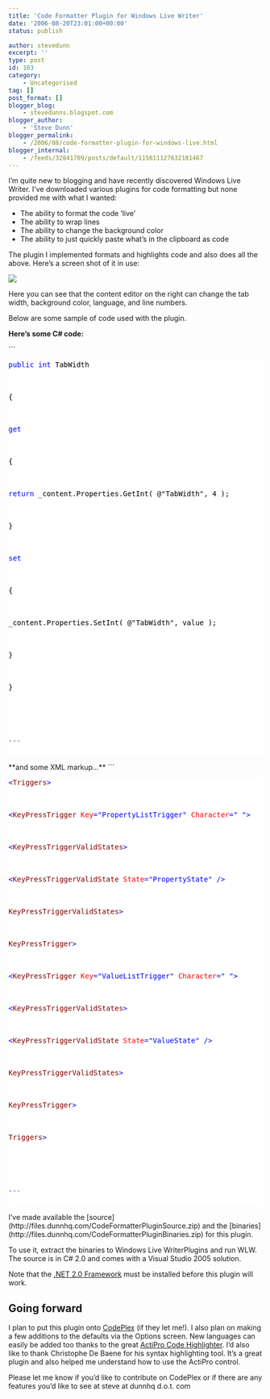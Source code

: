 ```yaml
---
title: 'Code Formatter Plugin for Windows Live Writer'
date: '2006-08-20T23:01:00+00:00'
status: publish

author: stevedunn
excerpt: ''
type: post
id: 103
category:
    - Uncategorised
tag: []
post_format: []
blogger_blog:
    - stevedunns.blogspot.com
blogger_author:
    - 'Steve Dunn'
blogger_permalink:
    - /2006/08/code-formatter-plugin-for-windows-live.html
blogger_internal:
    - /feeds/32841709/posts/default/115611127632181467
---
```

I’m quite new to blogging and have recently discovered Windows Live Writer. I’ve downloaded various plugins for code formatting but none provided me with what I wanted:

- The ability to format the code ‘live’
- The ability to wrap lines
- The ability to change the background color
- The ability to just quickly paste what’s in the clipboard as code

The plugin I implemented formats and highlights code and also does all the above. Here’s a screen shot of it in use:

[![](https://1.bp.blogspot.com/_bIhihWOyLpw/RkYMJf97lWI/AAAAAAAAAAk/hCF-Iu8bOhA/s400/codeFormatterPlugin.png)](https://1.bp.blogspot.com/_bIhihWOyLpw/RkYMJf97lWI/AAAAAAAAAAk/hCF-Iu8bOhA/s1600-h/codeFormatterPlugin.png)

[](http://homepage.ntlworld.com/steve_dunn/blogpics/CodeFormatterPluginforWindowsLiveWriter_14207/image04.png)

Here you can see that the content editor on the right can change the tab width, background color, language, and line numbers.

Below are some sample of code used with the plugin.

**Here’s some C# code:**

<div contenteditable="false" style="PADDING-RIGHT: 0px; DISPLAY: inline; PADDING-LEFT: 0px; FLOAT: none; PADDING-BOTTOM: 0px; MARGIN: 0px; PADDING-TOP: 0px">```
<pre style="BACKGROUND-COLOR: white; WORD-WRAP: break-word"><span style="color:#000000;"></span><span style="color:#0000ff;">public</span><span style="color:#000000;"> </span><span style="color:#0000ff;">int</span><span style="color:#000000;"> TabWidth<br></br><br></br>{<br></br><br></br></span><span style="color:#0000ff;">get</span><span style="color:#000000;"><br></br><br></br>{<br></br><br></br></span><span style="color:#0000ff;">return</span><span style="color:#000000;"> _content.Properties.GetInt( </span><span style="color:#000000;">@"</span><span style="color:#000000;">TabWidth</span><span style="color:#000000;">"</span><span style="color:#000000;">, </span><span style="color:#000000;">4</span><span style="color:#000000;"> );<br></br><br></br>}<br></br><br></br></span><span style="color:#0000ff;">set</span><span style="color:#000000;"><br></br><br></br>{<br></br><br></br>_content.Properties.SetInt( </span><span style="color:#000000;">@"</span><span style="color:#000000;">TabWidth</span><span style="color:#000000;">"</span><span style="color:#000000;">, value );<br></br><br></br>}<br></br><br></br>}<br></br><br></br></span><br></br>
```

</div>**and some XML markup…**

<div contenteditable="false" style="PADDING-RIGHT: 0px; DISPLAY: inline; PADDING-LEFT: 0px; FLOAT: none; PADDING-BOTTOM: 0px; MARGIN: 0px; PADDING-TOP: 0px">```
<pre style="BACKGROUND-COLOR: white"><span style="color:#000000;"></span><span style="color:#0000ff;"><</span><span style="color:#800000;">Triggers</span><span style="color:#0000ff;">></span><span style="color:#000000;"><br></br><br></br></span><span style="color:#0000ff;"><</span><span style="color:#800000;">KeyPressTrigger </span><span style="color:#ff0000;">Key</span><span style="color:#0000ff;">="PropertyListTrigger"</span><span style="color:#ff0000;"> Character</span><span style="color:#0000ff;">=" "</span><span style="color:#0000ff;">></span><span style="color:#000000;"><br></br><br></br></span><span style="color:#0000ff;"><</span><span style="color:#800000;">KeyPressTriggerValidStates</span><span style="color:#0000ff;">></span><span style="color:#000000;"><br></br><br></br></span><span style="color:#0000ff;"><</span><span style="color:#800000;">KeyPressTriggerValidState </span><span style="color:#ff0000;">State</span><span style="color:#0000ff;">="PropertyState"</span><span style="color:#ff0000;"> </span><span style="color:#0000ff;">/></span><span style="color:#000000;"><br></br><br></br></span><span style="color:#0000ff;"></</span><span style="color:#800000;">KeyPressTriggerValidStates</span><span style="color:#0000ff;">></span><span style="color:#000000;"><br></br><br></br></span><span style="color:#0000ff;"></</span><span style="color:#800000;">KeyPressTrigger</span><span style="color:#0000ff;">></span><span style="color:#000000;"><br></br><br></br></span><span style="color:#0000ff;"><</span><span style="color:#800000;">KeyPressTrigger </span><span style="color:#ff0000;">Key</span><span style="color:#0000ff;">="ValueListTrigger"</span><span style="color:#ff0000;"> Character</span><span style="color:#0000ff;">=" "</span><span style="color:#0000ff;">></span><span style="color:#000000;"><br></br><br></br></span><span style="color:#0000ff;"><</span><span style="color:#800000;">KeyPressTriggerValidStates</span><span style="color:#0000ff;">></span><span style="color:#000000;"><br></br><br></br></span><span style="color:#0000ff;"><</span><span style="color:#800000;">KeyPressTriggerValidState </span><span style="color:#ff0000;">State</span><span style="color:#0000ff;">="ValueState"</span><span style="color:#ff0000;"> </span><span style="color:#0000ff;">/></span><span style="color:#000000;"><br></br><br></br></span><span style="color:#0000ff;"></</span><span style="color:#800000;">KeyPressTriggerValidStates</span><span style="color:#0000ff;">></span><span style="color:#000000;"><br></br><br></br></span><span style="color:#0000ff;"></</span><span style="color:#800000;">KeyPressTrigger</span><span style="color:#0000ff;">></span><span style="color:#000000;"><br></br><br></br></span><span style="color:#0000ff;"></</span><span style="color:#800000;">Triggers</span><span style="color:#0000ff;">></span><span style="color:#000000;"><br></br><br></br></span><br></br>
```

</div>I’ve made available the [source](http://files.dunnhq.com/CodeFormatterPluginSource.zip) and the [binaries](http://files.dunnhq.com/CodeFormatterPluginBinaries.zip) for this plugin.

To use it, extract the binaries to Windows Live WriterPlugins and run WLW. The source is in C# 2.0 and comes with a Visual Studio 2005 solution.

Note that the [.NET 2.0 Framework](http://www.microsoft.com/downloads/details.aspx?FamilyID=0856eacb-4362-4b0d-8edd-aab15c5e04f5&displaylang=en) must be installed before this plugin will work.

Going forward
-------------

I plan to put this plugin onto [CodePlex](http://codeplex.com/) (if they let me!). I also plan on making a few additions to the defaults via the Options screen. New languages can easily be added too thanks to the great [ActiPro Code Highlighter](http://www.actiprosoftware.com/Products/DotNet/Default.aspx). I’d also like to thank Christophe De Baene for his syntax highlighting tool. It’s a great plugin and also helped me understand how to use the ActiPro control.

Please let me know if you’d like to contribute on CodePlex or if there are any features you’d like to see at steve at dunnhq d.o.t. com